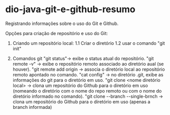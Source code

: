 # dio-java-git-e-github-resumo
Registrando informações sobre o uso do Git e Github.

Opções para criação de repositório e uso do Git:

1. Criando um repositório local:
   1.1 Criar o diretório
   1.2 usar o comando "git init"

2. Comandos git
   "git status"-> exibe o status atual do repositório.
   "git remote -v" -> exibe o repositório remoto associado ao diretório aual (se houver).
   "git remote add origin <URL> -> associa o diretório local ao repositório remoto apontado no comando.
   "cat config" -> no diretório .git, exibe as informações do git para o diretório em uso.
   "git clone <URL> <nome diretório local> -> clona um repositório do Github para o diretório em uso (nomeando o
   diretório com o nome do repo remoto ou com o nome do diretório informado no comando).
   "git clone <URL> --branch <nome da branch no repo remoto> --single-brnch -> clona um repositório do Github para o diretório em uso (apenas a
   branch informada)

